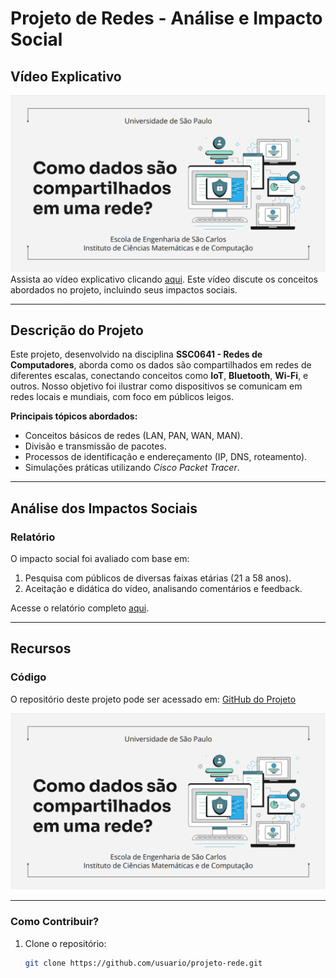 # Projeto de Redes - Análise e Impacto Social

## Vídeo Explicativo

![Thumbnail do Vídeo](./thumbnail.png)  
Assista ao vídeo explicativo clicando [aqui](https://link-para-o-video.com). Este vídeo discute os conceitos abordados no projeto, incluindo seus impactos sociais.

---

## Descrição do Projeto

Este projeto, desenvolvido na disciplina **SSC0641 - Redes de Computadores**, aborda como os dados são compartilhados em redes de diferentes escalas, conectando conceitos como **IoT**, **Bluetooth**, **Wi-Fi**, e outros. Nosso objetivo foi ilustrar como dispositivos se comunicam em redes locais e mundiais, com foco em públicos leigos.

**Principais tópicos abordados:**
- Conceitos básicos de redes (LAN, PAN, WAN, MAN).
- Divisão e transmissão de pacotes.
- Processos de identificação e endereçamento (IP, DNS, roteamento).
- Simulações práticas utilizando *Cisco Packet Tracer*.

---

## Análise dos Impactos Sociais

### Relatório
O impacto social foi avaliado com base em:
1. Pesquisa com públicos de diversas faixas etárias (21 a 58 anos).
2. Aceitação e didática do vídeo, analisando comentários e feedback.

Acesse o relatório completo [aqui](./relatorio_projeto_02.pdf).

---

## Recursos

### Código
O repositório deste projeto pode ser acessado em:
[GitHub do Projeto](https://github.com/usuario/projeto-rede)

![Thumbnail](./thumbnail.png)

---

### Como Contribuir?
1. Clone o repositório:
   ```bash
   git clone https://github.com/usuario/projeto-rede.git
